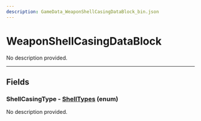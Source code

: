 ```yaml
---
description: GameData_WeaponShellCasingDataBlock_bin.json
---
```


# WeaponShellCasingDataBlock

No description provided.

***

## Fields

### ShellCasingType - [ShellTypes](../../enum-types.md#shelltypes) (enum)

No description provided.
